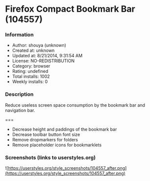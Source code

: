 # Firefox Compact Bookmark Bar (104557)

### Information
- Author: shouya (unknown)
- Created at: unknown
- Updated at: 8/21/2014, 9:31:54 AM
- License: NO-REDISTRIBUTION
- Category: browser
- Rating: undefined
- Total installs: 1002
- Weekly installs: 0


### Description
Reduce useless screen space consumption by the bookmark bar and navigation bar.

===
* Decrease height and paddings of the bookmark bar
* Decrease toolbar button font size
* Remove dropmarkers for folders
* Remove placeholder icons for bookmarklets


### Screenshots (links to userstyles.org)
![https://userstyles.org/style_screenshots/104557_after.png](https://userstyles.org/style_screenshots/104557_after.png)


